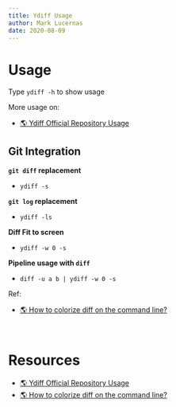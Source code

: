 ```yaml
---
title: Ydiff Usage
author: Mark Lucernas
date: 2020-08-09
---
```



# Usage

Type `ydiff -h` to show usage

More usage on:

- [🌎 Ydiff Official Repository Usage](https://github.com/ymattw/ydiff#usage)


## Git Integration

**`git diff` replacement**

  - `ydiff -s`


**`git log` replacement**

  - `ydiff -ls`


**Diff Fit to screen**

  - `ydiff -w 0 -s`


**Pipeline usage with `diff`**

  - `diff -u a b | ydiff -w 0 -s`


Ref:

- [🌎 How to colorize diff on the command line?](https://stackoverflow.com/a/41770560/11850077)



<br>

# Resources

- [🌎 Ydiff Official Repository Usage](https://github.com/ymattw/ydiff#usage)
- [🌎 How to colorize diff on the command line?](https://stackoverflow.com/a/41770560/11850077)

